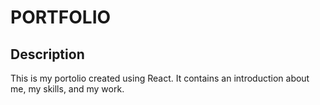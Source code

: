 # PORTFOLIO

## Description

This is my portolio created using React. It contains an introduction about me, my skills, and my work.